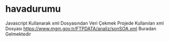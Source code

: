 # havadurumu
Javascript Kullanarak xml Dosyasından Veri Çekmek
Projede Kullanılan xml Dosyası https://www.mgm.gov.tr/FTPDATA/analiz/sonSOA.xml Buradan Gelmektedir
